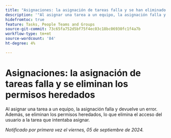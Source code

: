```yaml
---
title: "Asignaciones: la asignación de tareas falla y se han eliminado los permisos heredados"
description: '"Al asignar una tarea a un equipo, la asignación falla y devuelve un error. Además, se eliminan los permisos heredados, lo que elimina el acceso del usuario a la tarea que intentaba asignar".'
hidefromtoc: true
feature: Tasks, People Teams and Groups
source-git-commit: 73c65fa752d5bf75f4ec03c18bc06930fc1f4a7b
workflow-type: tm+mt
source-wordcount: '84'
ht-degree: 4%

---
```


# Asignaciones: la asignación de tareas falla y se eliminan los permisos heredados

Al asignar una tarea a un equipo, la asignación falla y devuelve un error. Además, se eliminan los permisos heredados, lo que elimina el acceso del usuario a la tarea que intentaba asignar.

_Notificado por primera vez el viernes, 05 de septiembre de 2024._
